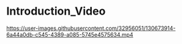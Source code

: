 
# Introduction_Video

https://user-images.githubusercontent.com/32956051/130673914-6a44a0db-c545-4389-a085-5745e4575634.mp4

